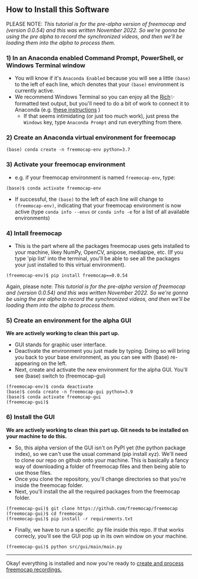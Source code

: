 
## How to Install this Software

PLEASE NOTE: 
*This tutorial is for the pre-alpha version of freemocap and (version 0.0.54) and this was written November 2022. So we're gonna be using the pre alpha to record the synchronized videos, and then we'll be loading them into the alpha to process them.*

 ### 1)  In an Anaconda enabled Command Prompt, PowerShell, or Windows Terminal window 
- You will know if it's `Anaconda Enabled` because you will see a little `(base)` to the left of each line, which denotes that your `(base)` environment is currently active.
-  We recommend Windows Terminal so you can enjoy all the [Rich](https://github.com/willmcgugan/rich)✨ formatted text output, but you'll need to do a bit of work to connect it to Anaconda (e.g. [these instructions](https://dev.to/azure/easily-add-anaconda-prompt-in-windows-terminal-to-make-life-better-3p6j) )
   - If that seems intimidating (or just too much work), just press the `Windows` key, type `Anaconda Prompt` and run everything from there.
 ### 2) Create an Anaconda virtual environment for freemocap

 ``` 
 (base) conda create -n freemocap-env python=3.7
 ```

 ###  3) Activate your freemocap environment 
  - e.g. if your freemocap environment is named `freemocap-env`, type:
  ```
  (base)$ conda activate freemocap-env
  ```
  - If successful, the `(base)` to the left of each line will change to `(freemocap-env)`, indicating that your freemocap environment is now active (type `conda info --envs` or `conda info -e` for a list of all available environments)

### 4) Intall freemocap
   - This is the part where all the packages freemocap uses gets installed to your machine, likey NumPy, OpenCV, anipose, mediapipe, etc. (If you type 'pip list' into the terminal, you'll be able to see all the packages your just installed to this virtual environment).
```
(freemocap-env)$ pip install freemocap==0.0.54
```
Again, please note: *This tutorial is for the pre-alpha version of freemocap and (version 0.0.54) and this was written November 2022. So we're gonna be using the pre alpha to record the synchronized videos, and then we'll be loading them into the alpha to process them.*

### 5) Create an environment for the alpha GUI

**We are actively working to clean this part up.**

- GUI stands for graphic user interface. 
- Deactivate the environment you just made by typing. Doing so will bring you back to your base environment, as you can see with (base) re-appearing on the left. 
- Next, create and activate the new environment for the alpha GUI. You'll see (base) switch to (freemocap-gui)
```
(freemocap-env)$ conda deactivate
(base)$ conda create -n freemocap-gui python=3.9
(base)$ conda activate freemocap-gui
(freemocap-gui)$
```
### 6) Install the GUI
**We are actively working to clean this part up. Git needs to be installed on your machine to do this.**

- So, this alpha version of the GUI isn't on PyPI yet (the python package index), so we can't use the usual command (pip install xyz). We'll need to clone our repo on github onto your machine. This is basically a fancy way of downloading a folder of freemocap files and then being able to use those files. 
- Once you clone the repository, you'll change directories so that you're inside the freemocap folder. 
- Next, you'll install the all the required packages from the freemocap folder.  

```
(freemocap-gui)$ git clone https://github.com/freemocap/freemocap
(freemocap-gui)$ cd freemocap
(freemocap-gui)$ pip install -r requirements.txt
```
- Finally, we have to run a specific .py file inside this repo. If that works correcly, you'll see the GUI pop up in its own window on your machine. 

```
(freemocap-gui)$ python src/gui/main/main.py
```
---

Okay! everything is installed and now you're ready to [create and process freemocap recordings.](Create_New_FreeMoCap_Recording_Session.md)

